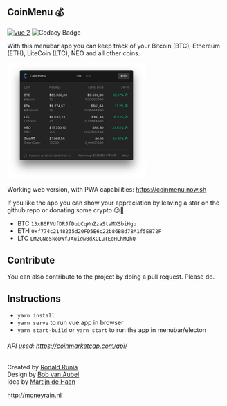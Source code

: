 ## CoinMenu :moneybag:


[![vue 2](https://img.shields.io/badge/vue-2-42b983.svg)](https://vuejs.org)
![Codacy Badge](https://api.codacy.com/project/badge/Grade/fd38be335a554ce08a6752dab1100cd3)


With this menubar app you can keep track of your Bitcoin (BTC), Ethereum (ETH), LiteCoin (LTC), NEO and all other coins.

<img src="https://raw.githubusercontent.com/RonaldR/CoinMenu/master/screenshot.png" width="320">

Working web version, with PWA capabilities:
https://coinmenu.now.sh


If you like the app you can show your appreciation by leaving a star on the github repo or donating some crypto 😉🚀   


- BTC `13xB6FVUfDRJfDuUCqWnZzaStaMXSbiHgp`
- ETH `0xf774c2148235d20FD5E6c22b86BBd78A1f5E872F`
- LTC `LM2GNo5koDWfJAuidw8dXCLuTEoHLhMQhQ`


## Contribute

You can also contribute to the project by doing a pull request. Please do.  

## Instructions

- `yarn install`
- `yarn serve` to run vue app in browser
- `yarn start-build` or `yarn start` to run the app in menubar/electon

###### API used: https://coinmarketcap.com/api/  

Created by [Ronald Runia](https://github.com/RonaldR)  
Design by [Bob van Aubel](https://github.com/bobvaubel)  
Idea by [Martijn de Haan](https://github.com/martijndeh)  

http://moneyrain.nl
